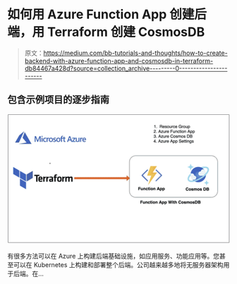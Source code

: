 # 如何用 Azure Function App 创建后端，用 Terraform 创建 CosmosDB

> 原文：<https://medium.com/bb-tutorials-and-thoughts/how-to-create-backend-with-azure-function-app-and-cosmosdb-in-terraform-db84467a428d?source=collection_archive---------0----------------------->

## 包含示例项目的逐步指南

![](img/ce73e636cdfb803675339e9272203620.png)

有很多方法可以在 Azure 上构建后端基础设施，如应用服务、功能应用等。您甚至可以在 Kubernetes 上构建和部署整个后端。公司越来越多地将无服务器架构用于后端。在…